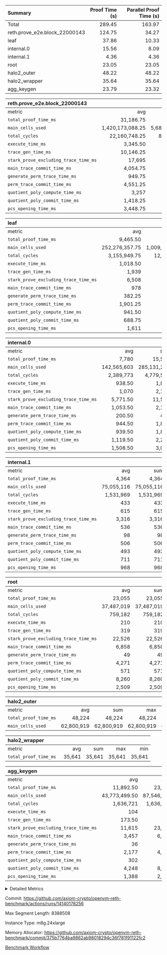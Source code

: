 | Summary | Proof Time (s) | Parallel Proof Time (s) |
|:---|---:|---:|
| Total |  289.45 |  163.97 |
| reth.prove_e2e.block_22000143 |  124.75 |  34.27 |
| leaf |  37.86 |  10.33 |
| internal.0 |  15.56 |  8.09 |
| internal.1 |  4.36 |  4.36 |
| root |  23.05 |  23.05 |
| halo2_outer |  48.22 |  48.22 |
| halo2_wrapper |  35.64 |  35.64 |
| agg_keygen |  23.79 |  23.32 |


| reth.prove_e2e.block_22000143 |||||
|:---|---:|---:|---:|---:|
|metric|avg|sum|max|min|
| `total_proof_time_ms ` |  31,186.75 |  124,747 |  34,270 |  26,023 |
| `main_cells_used     ` |  1,420,173,088.25 |  5,680,692,353 |  1,835,480,095 |  1,001,711,117 |
| `total_cycles        ` |  22,160,748.25 |  88,642,993 |  25,101,328 |  20,456,338 |
| `execute_time_ms     ` |  3,345.50 |  13,382 |  4,161 |  2,711 |
| `trace_gen_time_ms   ` |  10,146.25 |  40,585 |  10,973 |  9,009 |
| `stark_prove_excluding_trace_time_ms` |  17,695 |  70,780 |  20,380 |  14,303 |
| `main_trace_commit_time_ms` |  4,054.75 |  16,219 |  5,116 |  2,874 |
| `generate_perm_trace_time_ms` |  949.75 |  3,799 |  1,010 |  890 |
| `perm_trace_commit_time_ms` |  4,551.25 |  18,205 |  5,212 |  3,912 |
| `quotient_poly_compute_time_ms` |  3,257 |  13,028 |  4,186 |  2,117 |
| `quotient_poly_commit_time_ms` |  1,418.25 |  5,673 |  1,470 |  1,367 |
| `pcs_opening_time_ms ` |  3,448.75 |  13,795 |  3,571 |  3,128 |

| leaf |||||
|:---|---:|---:|---:|---:|
|metric|avg|sum|max|min|
| `total_proof_time_ms ` |  9,465.50 |  37,862 |  10,329 |  7,402 |
| `main_cells_used     ` |  252,276,357.75 |  1,009,105,431 |  278,503,022 |  204,803,630 |
| `total_cycles        ` |  3,155,949.75 |  12,623,799 |  3,458,207 |  2,709,082 |
| `execute_time_ms     ` |  1,018.50 |  4,074 |  1,102 |  877 |
| `trace_gen_time_ms   ` |  1,939 |  7,756 |  2,123 |  1,623 |
| `stark_prove_excluding_trace_time_ms` |  6,508 |  26,032 |  7,104 |  4,902 |
| `main_trace_commit_time_ms` |  978 |  3,912 |  1,057 |  763 |
| `generate_perm_trace_time_ms` |  382.25 |  1,529 |  415 |  287 |
| `perm_trace_commit_time_ms` |  1,901.25 |  7,605 |  2,100 |  1,385 |
| `quotient_poly_compute_time_ms` |  941.50 |  3,766 |  1,026 |  719 |
| `quotient_poly_commit_time_ms` |  688.75 |  2,755 |  748 |  526 |
| `pcs_opening_time_ms ` |  1,611 |  6,444 |  1,754 |  1,216 |

| internal.0 |||||
|:---|---:|---:|---:|---:|
|metric|avg|sum|max|min|
| `total_proof_time_ms ` |  7,780 |  15,560 |  8,086 |  7,474 |
| `main_cells_used     ` |  142,565,603 |  285,131,206 |  143,364,431 |  141,766,775 |
| `total_cycles        ` |  2,389,773 |  4,779,546 |  2,397,877 |  2,381,669 |
| `execute_time_ms     ` |  938.50 |  1,877 |  947 |  930 |
| `trace_gen_time_ms   ` |  1,070 |  2,140 |  1,071 |  1,069 |
| `stark_prove_excluding_trace_time_ms` |  5,771.50 |  11,543 |  6,068 |  5,475 |
| `main_trace_commit_time_ms` |  1,053.50 |  2,107 |  1,152 |  955 |
| `generate_perm_trace_time_ms` |  200.50 |  401 |  209 |  192 |
| `perm_trace_commit_time_ms` |  944.50 |  1,889 |  1,001 |  888 |
| `quotient_poly_compute_time_ms` |  939.50 |  1,879 |  1,014 |  865 |
| `quotient_poly_commit_time_ms` |  1,119.50 |  2,239 |  1,138 |  1,101 |
| `pcs_opening_time_ms ` |  1,508.50 |  3,017 |  1,548 |  1,469 |

| internal.1 |||||
|:---|---:|---:|---:|---:|
|metric|avg|sum|max|min|
| `total_proof_time_ms ` |  4,364 |  4,364 |  4,364 |  4,364 |
| `main_cells_used     ` |  75,055,116 |  75,055,116 |  75,055,116 |  75,055,116 |
| `total_cycles        ` |  1,531,969 |  1,531,969 |  1,531,969 |  1,531,969 |
| `execute_time_ms     ` |  433 |  433 |  433 |  433 |
| `trace_gen_time_ms   ` |  615 |  615 |  615 |  615 |
| `stark_prove_excluding_trace_time_ms` |  3,316 |  3,316 |  3,316 |  3,316 |
| `main_trace_commit_time_ms` |  536 |  536 |  536 |  536 |
| `generate_perm_trace_time_ms` |  98 |  98 |  98 |  98 |
| `perm_trace_commit_time_ms` |  506 |  506 |  506 |  506 |
| `quotient_poly_compute_time_ms` |  493 |  493 |  493 |  493 |
| `quotient_poly_commit_time_ms` |  711 |  711 |  711 |  711 |
| `pcs_opening_time_ms ` |  968 |  968 |  968 |  968 |

| root |||||
|:---|---:|---:|---:|---:|
|metric|avg|sum|max|min|
| `total_proof_time_ms ` |  23,055 |  23,055 |  23,055 |  23,055 |
| `main_cells_used     ` |  37,487,019 |  37,487,019 |  37,487,019 |  37,487,019 |
| `total_cycles        ` |  759,182 |  759,182 |  759,182 |  759,182 |
| `execute_time_ms     ` |  210 |  210 |  210 |  210 |
| `trace_gen_time_ms   ` |  319 |  319 |  319 |  319 |
| `stark_prove_excluding_trace_time_ms` |  22,526 |  22,526 |  22,526 |  22,526 |
| `main_trace_commit_time_ms` |  6,858 |  6,858 |  6,858 |  6,858 |
| `generate_perm_trace_time_ms` |  49 |  49 |  49 |  49 |
| `perm_trace_commit_time_ms` |  4,271 |  4,271 |  4,271 |  4,271 |
| `quotient_poly_compute_time_ms` |  571 |  571 |  571 |  571 |
| `quotient_poly_commit_time_ms` |  8,260 |  8,260 |  8,260 |  8,260 |
| `pcs_opening_time_ms ` |  2,509 |  2,509 |  2,509 |  2,509 |

| halo2_outer |||||
|:---|---:|---:|---:|---:|
|metric|avg|sum|max|min|
| `total_proof_time_ms ` |  48,224 |  48,224 |  48,224 |  48,224 |
| `main_cells_used     ` |  62,800,919 |  62,800,919 |  62,800,919 |  62,800,919 |

| halo2_wrapper |||||
|:---|---:|---:|---:|---:|
|metric|avg|sum|max|min|
| `total_proof_time_ms ` |  35,641 |  35,641 |  35,641 |  35,641 |

| agg_keygen |||||
|:---|---:|---:|---:|---:|
|metric|avg|sum|max|min|
| `total_proof_time_ms ` |  11,892.50 |  23,785 |  23,321 |  464 |
| `main_cells_used     ` |  43,773,499.50 |  87,546,999 |  86,881,083 |  665,916 |
| `total_cycles        ` |  1,636,721 |  1,636,721 |  1,636,721 |  1,636,721 |
| `execute_time_ms     ` |  104 |  208 |  208 |  0 |
| `trace_gen_time_ms   ` |  173.50 |  347 |  319 |  28 |
| `stark_prove_excluding_trace_time_ms` |  11,615 |  23,230 |  22,794 |  436 |
| `main_trace_commit_time_ms` |  3,457 |  6,914 |  6,861 |  53 |
| `generate_perm_trace_time_ms` |  36 |  72 |  59 |  13 |
| `perm_trace_commit_time_ms` |  2,177 |  4,354 |  4,299 |  55 |
| `quotient_poly_compute_time_ms` |  302 |  604 |  575 |  29 |
| `quotient_poly_commit_time_ms` |  4,248 |  8,496 |  8,436 |  60 |
| `pcs_opening_time_ms ` |  1,388 |  2,776 |  2,555 |  221 |



<details>
<summary>Detailed Metrics</summary>

| air_name | block_number | quotient_deg | interactions | constraints |
| --- | --- | --- | --- | --- |
| AccessAdapterAir<16> | 22000143 | 2 | 5 | 12 | 
| AccessAdapterAir<2> | 22000143 | 2 | 5 | 12 | 
| AccessAdapterAir<32> | 22000143 | 2 | 5 | 12 | 
| AccessAdapterAir<4> | 22000143 | 2 | 5 | 12 | 
| AccessAdapterAir<8> | 22000143 | 2 | 5 | 12 | 
| BitwiseOperationLookupAir<8> | 22000143 | 2 | 2 | 4 | 
| KeccakVmAir | 22000143 | 2 | 321 | 4,513 | 
| MemoryMerkleAir<8> | 22000143 | 2 | 4 | 39 | 
| PersistentBoundaryAir<8> | 22000143 | 2 | 3 | 7 | 
| PhantomAir | 22000143 | 2 | 3 | 5 | 
| Poseidon2PeripheryAir<BabyBearParameters>, 1> | 22000143 | 2 | 1 | 286 | 
| ProgramAir | 22000143 | 1 | 1 | 4 | 
| RangeTupleCheckerAir<2> | 22000143 | 1 | 1 | 4 | 
| Rv32HintStoreAir | 22000143 | 2 | 18 | 28 | 
| Sha256VmAir | 22000143 | 2 | 50 | 663 | 
| VariableRangeCheckerAir | 22000143 | 1 | 1 | 4 | 
| VmAirWrapper<Rv32BaseAluAdapterAir, BaseAluCoreAir<4, 8> | 22000143 | 2 | 20 | 37 | 
| VmAirWrapper<Rv32BaseAluAdapterAir, LessThanCoreAir<4, 8> | 22000143 | 2 | 18 | 40 | 
| VmAirWrapper<Rv32BaseAluAdapterAir, ShiftCoreAir<4, 8> | 22000143 | 2 | 24 | 91 | 
| VmAirWrapper<Rv32BranchAdapterAir, BranchEqualCoreAir<4> | 22000143 | 2 | 11 | 20 | 
| VmAirWrapper<Rv32BranchAdapterAir, BranchLessThanCoreAir<4, 8> | 22000143 | 2 | 13 | 35 | 
| VmAirWrapper<Rv32CondRdWriteAdapterAir, Rv32JalLuiCoreAir> | 22000143 | 2 | 10 | 18 | 
| VmAirWrapper<Rv32HeapAdapterAir<2, 32, 32>, BaseAluCoreAir<32, 8> | 22000143 | 2 | 61 | 126 | 
| VmAirWrapper<Rv32HeapAdapterAir<2, 32, 32>, LessThanCoreAir<32, 8> | 22000143 | 2 | 31 | 129 | 
| VmAirWrapper<Rv32HeapAdapterAir<2, 32, 32>, MultiplicationCoreAir<32, 8> | 22000143 | 2 | 61 | 57 | 
| VmAirWrapper<Rv32HeapAdapterAir<2, 32, 32>, ShiftCoreAir<32, 8> | 22000143 | 2 | 79 | 2,161 | 
| VmAirWrapper<Rv32HeapBranchAdapterAir<2, 32>, BranchEqualCoreAir<32> | 22000143 | 2 | 20 | 55 | 
| VmAirWrapper<Rv32HeapBranchAdapterAir<2, 32>, BranchLessThanCoreAir<32, 8> | 22000143 | 2 | 22 | 126 | 
| VmAirWrapper<Rv32IsEqualModAdapterAir<2, 1, 32, 32>, ModularIsEqualCoreAir<32, 4, 8> | 22000143 | 2 | 25 | 225 | 
| VmAirWrapper<Rv32IsEqualModAdapterAir<2, 3, 16, 48>, ModularIsEqualCoreAir<48, 4, 8> | 22000143 | 2 | 41 | 333 | 
| VmAirWrapper<Rv32JalrAdapterAir, Rv32JalrCoreAir> | 22000143 | 2 | 16 | 20 | 
| VmAirWrapper<Rv32LoadStoreAdapterAir, LoadSignExtendCoreAir<4, 8> | 22000143 | 2 | 18 | 33 | 
| VmAirWrapper<Rv32LoadStoreAdapterAir, LoadStoreCoreAir<4> | 22000143 | 2 | 17 | 40 | 
| VmAirWrapper<Rv32MultAdapterAir, DivRemCoreAir<4, 8> | 22000143 | 2 | 25 | 84 | 
| VmAirWrapper<Rv32MultAdapterAir, MulHCoreAir<4, 8> | 22000143 | 2 | 24 | 31 | 
| VmAirWrapper<Rv32MultAdapterAir, MultiplicationCoreAir<4, 8> | 22000143 | 2 | 19 | 19 | 
| VmAirWrapper<Rv32RdWriteAdapterAir, Rv32AuipcCoreAir> | 22000143 | 2 | 12 | 14 | 
| VmAirWrapper<Rv32VecHeapAdapterAir<1, 2, 2, 32, 32>, FieldExpressionCoreAir> | 22000143 | 2 | 415 | 480 | 
| VmAirWrapper<Rv32VecHeapAdapterAir<1, 6, 6, 16, 16>, FieldExpressionCoreAir> | 22000143 | 2 | 832 | 921 | 
| VmAirWrapper<Rv32VecHeapAdapterAir<2, 1, 1, 32, 32>, FieldExpressionCoreAir> | 22000143 | 2 | 158 | 190 | 
| VmAirWrapper<Rv32VecHeapAdapterAir<2, 2, 2, 32, 32>, FieldExpressionCoreAir> | 22000143 | 2 | 428 | 457 | 
| VmAirWrapper<Rv32VecHeapAdapterAir<2, 3, 3, 16, 16>, FieldExpressionCoreAir> | 22000143 | 2 | 246 | 288 | 
| VmAirWrapper<Rv32VecHeapAdapterAir<2, 6, 6, 16, 16>, FieldExpressionCoreAir> | 22000143 | 2 | 668 | 701 | 
| VmConnectorAir | 22000143 | 2 | 5 | 11 | 

| block_number | execute_time_ms |
| --- | --- |
| 22000143 | 210 | 

| group | air_name | block_number | rows | quotient_deg | prep_cols | perm_cols | main_cols | interactions | constraints | cells |
| --- | --- | --- | --- | --- | --- | --- | --- | --- | --- | --- |
| agg_keygen | AccessAdapterAir<16> | 22000143 |  | 2 |  |  |  | 5 | 12 |  | 
| agg_keygen | AccessAdapterAir<2> | 22000143 | 524,288 | 8 |  | 16 | 11 | 5 | 12 | 14,155,776 | 
| agg_keygen | AccessAdapterAir<32> | 22000143 |  | 2 |  |  |  | 5 | 12 |  | 
| agg_keygen | AccessAdapterAir<4> | 22000143 | 262,144 | 8 |  | 16 | 13 | 5 | 12 | 7,602,176 | 
| agg_keygen | AccessAdapterAir<8> | 22000143 | 8,192 | 8 |  | 16 | 17 | 5 | 12 | 270,336 | 
| agg_keygen | BitwiseOperationLookupAir<8> | 22000143 |  | 2 |  |  |  | 2 | 4 |  | 
| agg_keygen | FriReducedOpeningAir | 22000143 | 524,288 | 8 |  | 84 | 27 | 39 | 71 | 58,195,968 | 
| agg_keygen | JalRangeCheckAir | 22000143 | 65,536 | 8 |  | 28 | 12 | 9 | 14 | 2,621,440 | 
| agg_keygen | MemoryMerkleAir<8> | 22000143 |  | 2 |  |  |  | 4 | 39 |  | 
| agg_keygen | NativePoseidon2Air<BabyBearParameters>, 1> | 22000143 | 65,536 | 8 |  | 312 | 398 | 136 | 572 | 46,530,560 | 
| agg_keygen | PersistentBoundaryAir<8> | 22000143 |  | 2 |  |  |  | 3 | 7 |  | 
| agg_keygen | PhantomAir | 22000143 | 32,768 | 4 |  | 12 | 6 | 3 | 5 | 589,824 | 
| agg_keygen | Poseidon2PeripheryAir<BabyBearParameters>, 1> | 22000143 |  | 2 |  |  |  | 1 | 286 |  | 
| agg_keygen | ProgramAir | 22000143 | 131,072 | 1 |  | 8 | 10 | 1 | 4 | 2,359,296 | 
| agg_keygen | RangeTupleCheckerAir<2> | 22000143 |  | 1 |  |  |  | 1 | 4 |  | 
| agg_keygen | Rv32HintStoreAir | 22000143 |  | 2 |  |  |  | 18 | 28 |  | 
| agg_keygen | VariableRangeCheckerAir | 22000143 | 262,144 | 1 | 2 | 8 | 1 | 1 | 4 | 2,359,296 | 
| agg_keygen | VmAirWrapper<AluNativeAdapterAir, FieldArithmeticCoreAir> | 22000143 | 1,048,576 | 8 |  | 36 | 29 | 15 | 27 | 68,157,440 | 
| agg_keygen | VmAirWrapper<BranchNativeAdapterAir, BranchEqualCoreAir<1> | 22000143 | 262,144 | 8 |  | 28 | 23 | 11 | 25 | 13,369,344 | 
| agg_keygen | VmAirWrapper<NativeAdapterAir<2, 0>, PublicValuesCoreAir> | 22000143 | 64 | 8 |  | 28 | 27 | 11 | 30 | 3,520 | 
| agg_keygen | VmAirWrapper<NativeLoadStoreAdapterAir<1>, NativeLoadStoreCoreAir<1> | 22000143 | 524,288 | 8 |  | 40 | 21 | 15 | 20 | 31,981,568 | 
| agg_keygen | VmAirWrapper<NativeLoadStoreAdapterAir<4>, NativeLoadStoreCoreAir<4> | 22000143 | 131,072 | 8 |  | 40 | 27 | 15 | 20 | 8,781,824 | 
| agg_keygen | VmAirWrapper<NativeVectorizedAdapterAir<4>, FieldExtensionCoreAir> | 22000143 | 131,072 | 8 |  | 36 | 38 | 15 | 27 | 9,699,328 | 
| agg_keygen | VmAirWrapper<Rv32BaseAluAdapterAir, BaseAluCoreAir<4, 8> | 22000143 |  | 2 |  |  |  | 20 | 37 |  | 
| agg_keygen | VmAirWrapper<Rv32BaseAluAdapterAir, LessThanCoreAir<4, 8> | 22000143 |  | 2 |  |  |  | 18 | 40 |  | 
| agg_keygen | VmAirWrapper<Rv32BaseAluAdapterAir, ShiftCoreAir<4, 8> | 22000143 |  | 2 |  |  |  | 24 | 91 |  | 
| agg_keygen | VmAirWrapper<Rv32BranchAdapterAir, BranchEqualCoreAir<4> | 22000143 |  | 2 |  |  |  | 11 | 20 |  | 
| agg_keygen | VmAirWrapper<Rv32BranchAdapterAir, BranchLessThanCoreAir<4, 8> | 22000143 |  | 2 |  |  |  | 13 | 35 |  | 
| agg_keygen | VmAirWrapper<Rv32CondRdWriteAdapterAir, Rv32JalLuiCoreAir> | 22000143 |  | 2 |  |  |  | 10 | 18 |  | 
| agg_keygen | VmAirWrapper<Rv32JalrAdapterAir, Rv32JalrCoreAir> | 22000143 |  | 2 |  |  |  | 16 | 20 |  | 
| agg_keygen | VmAirWrapper<Rv32LoadStoreAdapterAir, LoadSignExtendCoreAir<4, 8> | 22000143 |  | 2 |  |  |  | 18 | 33 |  | 
| agg_keygen | VmAirWrapper<Rv32LoadStoreAdapterAir, LoadStoreCoreAir<4> | 22000143 |  | 2 |  |  |  | 17 | 40 |  | 
| agg_keygen | VmAirWrapper<Rv32MultAdapterAir, DivRemCoreAir<4, 8> | 22000143 |  | 2 |  |  |  | 25 | 84 |  | 
| agg_keygen | VmAirWrapper<Rv32MultAdapterAir, MulHCoreAir<4, 8> | 22000143 |  | 2 |  |  |  | 24 | 31 |  | 
| agg_keygen | VmAirWrapper<Rv32MultAdapterAir, MultiplicationCoreAir<4, 8> | 22000143 |  | 2 |  |  |  | 19 | 19 |  | 
| agg_keygen | VmAirWrapper<Rv32RdWriteAdapterAir, Rv32AuipcCoreAir> | 22000143 |  | 2 |  |  |  | 12 | 14 |  | 
| agg_keygen | VmConnectorAir | 22000143 | 2 | 8 | 1 | 16 | 5 | 5 | 11 | 42 | 
| agg_keygen | VolatileBoundaryAir | 22000143 | 131,072 | 8 |  | 20 | 12 | 7 | 19 | 4,194,304 | 

| group | air_name | block_number | idx | rows | prep_cols | perm_cols | main_cols | cells |
| --- | --- | --- | --- | --- | --- | --- | --- | --- |
| internal.0 | AccessAdapterAir<2> | 22000143 | 0 | 1,048,576 |  | 12 | 11 | 24,117,248 | 
| internal.0 | AccessAdapterAir<2> | 22000143 | 1 | 524,288 |  | 12 | 11 | 12,058,624 | 
| internal.0 | AccessAdapterAir<4> | 22000143 | 0 | 262,144 |  | 12 | 13 | 6,553,600 | 
| internal.0 | AccessAdapterAir<4> | 22000143 | 1 | 262,144 |  | 12 | 13 | 6,553,600 | 
| internal.0 | AccessAdapterAir<8> | 22000143 | 0 | 8,192 |  | 12 | 17 | 237,568 | 
| internal.0 | AccessAdapterAir<8> | 22000143 | 1 | 8,192 |  | 12 | 17 | 237,568 | 
| internal.0 | FriReducedOpeningAir | 22000143 | 0 | 1,048,576 |  | 44 | 27 | 74,448,896 | 
| internal.0 | FriReducedOpeningAir | 22000143 | 1 | 1,048,576 |  | 44 | 27 | 74,448,896 | 
| internal.0 | JalRangeCheckAir | 22000143 | 0 | 131,072 |  | 16 | 12 | 3,670,016 | 
| internal.0 | JalRangeCheckAir | 22000143 | 1 | 131,072 |  | 16 | 12 | 3,670,016 | 
| internal.0 | NativePoseidon2Air<BabyBearParameters>, 1> | 22000143 | 0 | 262,144 |  | 160 | 398 | 146,276,352 | 
| internal.0 | NativePoseidon2Air<BabyBearParameters>, 1> | 22000143 | 1 | 131,072 |  | 160 | 398 | 73,138,176 | 
| internal.0 | PhantomAir | 22000143 | 0 | 65,536 |  | 8 | 6 | 917,504 | 
| internal.0 | PhantomAir | 22000143 | 1 | 65,536 |  | 8 | 6 | 917,504 | 
| internal.0 | ProgramAir | 22000143 | 0 | 131,072 |  | 8 | 10 | 2,359,296 | 
| internal.0 | ProgramAir | 22000143 | 1 | 131,072 |  | 8 | 10 | 2,359,296 | 
| internal.0 | VariableRangeCheckerAir | 22000143 | 0 | 262,144 | 2 | 8 | 1 | 2,359,296 | 
| internal.0 | VariableRangeCheckerAir | 22000143 | 1 | 262,144 | 2 | 8 | 1 | 2,359,296 | 
| internal.0 | VmAirWrapper<AluNativeAdapterAir, FieldArithmeticCoreAir> | 22000143 | 0 | 2,097,152 |  | 20 | 29 | 102,760,448 | 
| internal.0 | VmAirWrapper<AluNativeAdapterAir, FieldArithmeticCoreAir> | 22000143 | 1 | 2,097,152 |  | 20 | 29 | 102,760,448 | 
| internal.0 | VmAirWrapper<BranchNativeAdapterAir, BranchEqualCoreAir<1> | 22000143 | 0 | 262,144 |  | 16 | 23 | 10,223,616 | 
| internal.0 | VmAirWrapper<BranchNativeAdapterAir, BranchEqualCoreAir<1> | 22000143 | 1 | 262,144 |  | 16 | 23 | 10,223,616 | 
| internal.0 | VmAirWrapper<NativeAdapterAir<2, 0>, PublicValuesCoreAir> | 22000143 | 0 | 64 |  | 16 | 23 | 2,496 | 
| internal.0 | VmAirWrapper<NativeAdapterAir<2, 0>, PublicValuesCoreAir> | 22000143 | 1 | 64 |  | 16 | 23 | 2,496 | 
| internal.0 | VmAirWrapper<NativeLoadStoreAdapterAir<1>, NativeLoadStoreCoreAir<1> | 22000143 | 0 | 524,288 |  | 24 | 21 | 23,592,960 | 
| internal.0 | VmAirWrapper<NativeLoadStoreAdapterAir<1>, NativeLoadStoreCoreAir<1> | 22000143 | 1 | 524,288 |  | 24 | 21 | 23,592,960 | 
| internal.0 | VmAirWrapper<NativeLoadStoreAdapterAir<4>, NativeLoadStoreCoreAir<4> | 22000143 | 0 | 262,144 |  | 24 | 27 | 13,369,344 | 
| internal.0 | VmAirWrapper<NativeLoadStoreAdapterAir<4>, NativeLoadStoreCoreAir<4> | 22000143 | 1 | 262,144 |  | 24 | 27 | 13,369,344 | 
| internal.0 | VmAirWrapper<NativeVectorizedAdapterAir<4>, FieldExtensionCoreAir> | 22000143 | 0 | 262,144 |  | 20 | 38 | 15,204,352 | 
| internal.0 | VmAirWrapper<NativeVectorizedAdapterAir<4>, FieldExtensionCoreAir> | 22000143 | 1 | 262,144 |  | 20 | 38 | 15,204,352 | 
| internal.0 | VmConnectorAir | 22000143 | 0 | 2 | 1 | 12 | 5 | 34 | 
| internal.0 | VmConnectorAir | 22000143 | 1 | 2 | 1 | 12 | 5 | 34 | 
| internal.0 | VolatileBoundaryAir | 22000143 | 0 | 262,144 |  | 12 | 12 | 6,291,456 | 
| internal.0 | VolatileBoundaryAir | 22000143 | 1 | 262,144 |  | 12 | 12 | 6,291,456 | 
| internal.1 | AccessAdapterAir<2> | 22000143 | 2 | 524,288 |  | 12 | 11 | 12,058,624 | 
| internal.1 | AccessAdapterAir<4> | 22000143 | 2 | 262,144 |  | 12 | 13 | 6,553,600 | 
| internal.1 | AccessAdapterAir<8> | 22000143 | 2 | 8,192 |  | 12 | 17 | 237,568 | 
| internal.1 | FriReducedOpeningAir | 22000143 | 2 | 262,144 |  | 44 | 27 | 18,612,224 | 
| internal.1 | JalRangeCheckAir | 22000143 | 2 | 65,536 |  | 16 | 12 | 1,835,008 | 
| internal.1 | NativePoseidon2Air<BabyBearParameters>, 1> | 22000143 | 2 | 65,536 |  | 160 | 398 | 36,569,088 | 
| internal.1 | PhantomAir | 22000143 | 2 | 16,384 |  | 8 | 6 | 229,376 | 
| internal.1 | ProgramAir | 22000143 | 2 | 131,072 |  | 8 | 10 | 2,359,296 | 
| internal.1 | VariableRangeCheckerAir | 22000143 | 2 | 262,144 | 2 | 8 | 1 | 2,359,296 | 
| internal.1 | VmAirWrapper<AluNativeAdapterAir, FieldArithmeticCoreAir> | 22000143 | 2 | 1,048,576 |  | 20 | 29 | 51,380,224 | 
| internal.1 | VmAirWrapper<BranchNativeAdapterAir, BranchEqualCoreAir<1> | 22000143 | 2 | 262,144 |  | 16 | 23 | 10,223,616 | 
| internal.1 | VmAirWrapper<NativeAdapterAir<2, 0>, PublicValuesCoreAir> | 22000143 | 2 | 64 |  | 16 | 23 | 2,496 | 
| internal.1 | VmAirWrapper<NativeLoadStoreAdapterAir<1>, NativeLoadStoreCoreAir<1> | 22000143 | 2 | 524,288 |  | 24 | 21 | 23,592,960 | 
| internal.1 | VmAirWrapper<NativeLoadStoreAdapterAir<4>, NativeLoadStoreCoreAir<4> | 22000143 | 2 | 131,072 |  | 24 | 27 | 6,684,672 | 
| internal.1 | VmAirWrapper<NativeVectorizedAdapterAir<4>, FieldExtensionCoreAir> | 22000143 | 2 | 131,072 |  | 20 | 38 | 7,602,176 | 
| internal.1 | VmConnectorAir | 22000143 | 2 | 2 | 1 | 12 | 5 | 34 | 
| internal.1 | VolatileBoundaryAir | 22000143 | 2 | 131,072 |  | 12 | 12 | 3,145,728 | 
| leaf | AccessAdapterAir<2> | 22000143 | 0 | 2,097,152 |  | 16 | 11 | 56,623,104 | 
| leaf | AccessAdapterAir<2> | 22000143 | 1 | 2,097,152 |  | 16 | 11 | 56,623,104 | 
| leaf | AccessAdapterAir<2> | 22000143 | 2 | 2,097,152 |  | 16 | 11 | 56,623,104 | 
| leaf | AccessAdapterAir<2> | 22000143 | 3 | 1,048,576 |  | 16 | 11 | 28,311,552 | 
| leaf | AccessAdapterAir<4> | 22000143 | 0 | 1,048,576 |  | 16 | 13 | 30,408,704 | 
| leaf | AccessAdapterAir<4> | 22000143 | 1 | 1,048,576 |  | 16 | 13 | 30,408,704 | 
| leaf | AccessAdapterAir<4> | 22000143 | 2 | 1,048,576 |  | 16 | 13 | 30,408,704 | 
| leaf | AccessAdapterAir<4> | 22000143 | 3 | 524,288 |  | 16 | 13 | 15,204,352 | 
| leaf | AccessAdapterAir<8> | 22000143 | 0 | 32,768 |  | 16 | 17 | 1,081,344 | 
| leaf | AccessAdapterAir<8> | 22000143 | 1 | 32,768 |  | 16 | 17 | 1,081,344 | 
| leaf | AccessAdapterAir<8> | 22000143 | 2 | 32,768 |  | 16 | 17 | 1,081,344 | 
| leaf | AccessAdapterAir<8> | 22000143 | 3 | 32,768 |  | 16 | 17 | 1,081,344 | 
| leaf | FriReducedOpeningAir | 22000143 | 0 | 4,194,304 |  | 84 | 27 | 465,567,744 | 
| leaf | FriReducedOpeningAir | 22000143 | 1 | 4,194,304 |  | 84 | 27 | 465,567,744 | 
| leaf | FriReducedOpeningAir | 22000143 | 2 | 4,194,304 |  | 84 | 27 | 465,567,744 | 
| leaf | FriReducedOpeningAir | 22000143 | 3 | 2,097,152 |  | 84 | 27 | 232,783,872 | 
| leaf | JalRangeCheckAir | 22000143 | 0 | 65,536 |  | 28 | 12 | 2,621,440 | 
| leaf | JalRangeCheckAir | 22000143 | 1 | 65,536 |  | 28 | 12 | 2,621,440 | 
| leaf | JalRangeCheckAir | 22000143 | 2 | 65,536 |  | 28 | 12 | 2,621,440 | 
| leaf | JalRangeCheckAir | 22000143 | 3 | 65,536 |  | 28 | 12 | 2,621,440 | 
| leaf | NativePoseidon2Air<BabyBearParameters>, 1> | 22000143 | 0 | 262,144 |  | 312 | 398 | 186,122,240 | 
| leaf | NativePoseidon2Air<BabyBearParameters>, 1> | 22000143 | 1 | 262,144 |  | 312 | 398 | 186,122,240 | 
| leaf | NativePoseidon2Air<BabyBearParameters>, 1> | 22000143 | 2 | 262,144 |  | 312 | 398 | 186,122,240 | 
| leaf | NativePoseidon2Air<BabyBearParameters>, 1> | 22000143 | 3 | 262,144 |  | 312 | 398 | 186,122,240 | 
| leaf | PhantomAir | 22000143 | 0 | 32,768 |  | 12 | 6 | 589,824 | 
| leaf | PhantomAir | 22000143 | 1 | 32,768 |  | 12 | 6 | 589,824 | 
| leaf | PhantomAir | 22000143 | 2 | 32,768 |  | 12 | 6 | 589,824 | 
| leaf | PhantomAir | 22000143 | 3 | 32,768 |  | 12 | 6 | 589,824 | 
| leaf | ProgramAir | 22000143 | 0 | 2,097,152 |  | 8 | 10 | 37,748,736 | 
| leaf | ProgramAir | 22000143 | 1 | 2,097,152 |  | 8 | 10 | 37,748,736 | 
| leaf | ProgramAir | 22000143 | 2 | 2,097,152 |  | 8 | 10 | 37,748,736 | 
| leaf | ProgramAir | 22000143 | 3 | 2,097,152 |  | 8 | 10 | 37,748,736 | 
| leaf | VariableRangeCheckerAir | 22000143 | 0 | 262,144 | 2 | 8 | 1 | 2,359,296 | 
| leaf | VariableRangeCheckerAir | 22000143 | 1 | 262,144 | 2 | 8 | 1 | 2,359,296 | 
| leaf | VariableRangeCheckerAir | 22000143 | 2 | 262,144 | 2 | 8 | 1 | 2,359,296 | 
| leaf | VariableRangeCheckerAir | 22000143 | 3 | 262,144 | 2 | 8 | 1 | 2,359,296 | 
| leaf | VmAirWrapper<AluNativeAdapterAir, FieldArithmeticCoreAir> | 22000143 | 0 | 2,097,152 |  | 36 | 29 | 136,314,880 | 
| leaf | VmAirWrapper<AluNativeAdapterAir, FieldArithmeticCoreAir> | 22000143 | 1 | 2,097,152 |  | 36 | 29 | 136,314,880 | 
| leaf | VmAirWrapper<AluNativeAdapterAir, FieldArithmeticCoreAir> | 22000143 | 2 | 2,097,152 |  | 36 | 29 | 136,314,880 | 
| leaf | VmAirWrapper<AluNativeAdapterAir, FieldArithmeticCoreAir> | 22000143 | 3 | 2,097,152 |  | 36 | 29 | 136,314,880 | 
| leaf | VmAirWrapper<BranchNativeAdapterAir, BranchEqualCoreAir<1> | 22000143 | 0 | 524,288 |  | 28 | 23 | 26,738,688 | 
| leaf | VmAirWrapper<BranchNativeAdapterAir, BranchEqualCoreAir<1> | 22000143 | 1 | 524,288 |  | 28 | 23 | 26,738,688 | 
| leaf | VmAirWrapper<BranchNativeAdapterAir, BranchEqualCoreAir<1> | 22000143 | 2 | 524,288 |  | 28 | 23 | 26,738,688 | 
| leaf | VmAirWrapper<BranchNativeAdapterAir, BranchEqualCoreAir<1> | 22000143 | 3 | 524,288 |  | 28 | 23 | 26,738,688 | 
| leaf | VmAirWrapper<NativeAdapterAir<2, 0>, PublicValuesCoreAir> | 22000143 | 0 | 64 |  | 28 | 27 | 3,520 | 
| leaf | VmAirWrapper<NativeAdapterAir<2, 0>, PublicValuesCoreAir> | 22000143 | 1 | 64 |  | 28 | 27 | 3,520 | 
| leaf | VmAirWrapper<NativeAdapterAir<2, 0>, PublicValuesCoreAir> | 22000143 | 2 | 64 |  | 28 | 27 | 3,520 | 
| leaf | VmAirWrapper<NativeAdapterAir<2, 0>, PublicValuesCoreAir> | 22000143 | 3 | 64 |  | 28 | 27 | 3,520 | 
| leaf | VmAirWrapper<NativeLoadStoreAdapterAir<1>, NativeLoadStoreCoreAir<1> | 22000143 | 0 | 1,048,576 |  | 40 | 21 | 63,963,136 | 
| leaf | VmAirWrapper<NativeLoadStoreAdapterAir<1>, NativeLoadStoreCoreAir<1> | 22000143 | 1 | 1,048,576 |  | 40 | 21 | 63,963,136 | 
| leaf | VmAirWrapper<NativeLoadStoreAdapterAir<1>, NativeLoadStoreCoreAir<1> | 22000143 | 2 | 1,048,576 |  | 40 | 21 | 63,963,136 | 
| leaf | VmAirWrapper<NativeLoadStoreAdapterAir<1>, NativeLoadStoreCoreAir<1> | 22000143 | 3 | 1,048,576 |  | 40 | 21 | 63,963,136 | 
| leaf | VmAirWrapper<NativeLoadStoreAdapterAir<4>, NativeLoadStoreCoreAir<4> | 22000143 | 0 | 262,144 |  | 40 | 27 | 17,563,648 | 
| leaf | VmAirWrapper<NativeLoadStoreAdapterAir<4>, NativeLoadStoreCoreAir<4> | 22000143 | 1 | 262,144 |  | 40 | 27 | 17,563,648 | 
| leaf | VmAirWrapper<NativeLoadStoreAdapterAir<4>, NativeLoadStoreCoreAir<4> | 22000143 | 2 | 262,144 |  | 40 | 27 | 17,563,648 | 
| leaf | VmAirWrapper<NativeLoadStoreAdapterAir<4>, NativeLoadStoreCoreAir<4> | 22000143 | 3 | 262,144 |  | 40 | 27 | 17,563,648 | 
| leaf | VmAirWrapper<NativeVectorizedAdapterAir<4>, FieldExtensionCoreAir> | 22000143 | 0 | 262,144 |  | 36 | 38 | 19,398,656 | 
| leaf | VmAirWrapper<NativeVectorizedAdapterAir<4>, FieldExtensionCoreAir> | 22000143 | 1 | 524,288 |  | 36 | 38 | 38,797,312 | 
| leaf | VmAirWrapper<NativeVectorizedAdapterAir<4>, FieldExtensionCoreAir> | 22000143 | 2 | 524,288 |  | 36 | 38 | 38,797,312 | 
| leaf | VmAirWrapper<NativeVectorizedAdapterAir<4>, FieldExtensionCoreAir> | 22000143 | 3 | 262,144 |  | 36 | 38 | 19,398,656 | 
| leaf | VmConnectorAir | 22000143 | 0 | 2 | 1 | 16 | 5 | 42 | 
| leaf | VmConnectorAir | 22000143 | 1 | 2 | 1 | 16 | 5 | 42 | 
| leaf | VmConnectorAir | 22000143 | 2 | 2 | 1 | 16 | 5 | 42 | 
| leaf | VmConnectorAir | 22000143 | 3 | 2 | 1 | 16 | 5 | 42 | 
| leaf | VolatileBoundaryAir | 22000143 | 0 | 1,048,576 |  | 20 | 12 | 33,554,432 | 
| leaf | VolatileBoundaryAir | 22000143 | 1 | 1,048,576 |  | 20 | 12 | 33,554,432 | 
| leaf | VolatileBoundaryAir | 22000143 | 2 | 1,048,576 |  | 20 | 12 | 33,554,432 | 
| leaf | VolatileBoundaryAir | 22000143 | 3 | 524,288 |  | 20 | 12 | 16,777,216 | 
| root | AccessAdapterAir<2> | 22000143 | 0 | 262,144 |  | 8 | 11 | 4,980,736 | 
| root | AccessAdapterAir<4> | 22000143 | 0 | 131,072 |  | 8 | 13 | 2,752,512 | 
| root | AccessAdapterAir<8> | 22000143 | 0 | 4,096 |  | 8 | 17 | 102,400 | 
| root | FriReducedOpeningAir | 22000143 | 0 | 131,072 |  | 24 | 27 | 6,684,672 | 
| root | JalRangeCheckAir | 22000143 | 0 | 32,768 |  | 12 | 12 | 786,432 | 
| root | NativePoseidon2Air<BabyBearParameters>, 1> | 22000143 | 0 | 32,768 |  | 84 | 398 | 15,794,176 | 
| root | PhantomAir | 22000143 | 0 | 8,192 |  | 8 | 6 | 114,688 | 
| root | ProgramAir | 22000143 | 0 | 131,072 |  | 8 | 10 | 2,359,296 | 
| root | VariableRangeCheckerAir | 22000143 | 0 | 262,144 | 2 | 8 | 1 | 2,359,296 | 
| root | VmAirWrapper<AluNativeAdapterAir, FieldArithmeticCoreAir> | 22000143 | 0 | 524,288 |  | 12 | 29 | 21,495,808 | 
| root | VmAirWrapper<BranchNativeAdapterAir, BranchEqualCoreAir<1> | 22000143 | 0 | 131,072 |  | 12 | 23 | 4,587,520 | 
| root | VmAirWrapper<NativeAdapterAir<2, 0>, PublicValuesCoreAir> | 22000143 | 0 | 64 |  | 12 | 22 | 2,176 | 
| root | VmAirWrapper<NativeLoadStoreAdapterAir<1>, NativeLoadStoreCoreAir<1> | 22000143 | 0 | 262,144 |  | 16 | 21 | 9,699,328 | 
| root | VmAirWrapper<NativeLoadStoreAdapterAir<4>, NativeLoadStoreCoreAir<4> | 22000143 | 0 | 65,536 |  | 16 | 27 | 2,818,048 | 
| root | VmAirWrapper<NativeVectorizedAdapterAir<4>, FieldExtensionCoreAir> | 22000143 | 0 | 65,536 |  | 12 | 38 | 3,276,800 | 
| root | VmConnectorAir | 22000143 | 0 | 2 | 1 | 8 | 5 | 26 | 
| root | VolatileBoundaryAir | 22000143 | 0 | 131,072 |  | 8 | 12 | 2,621,440 | 

| group | air_name | block_number | segment | rows | prep_cols | perm_cols | main_cols | cells |
| --- | --- | --- | --- | --- | --- | --- | --- | --- |
| agg_keygen | AccessAdapterAir<16> | 22000143 | 0 | 1 |  | 16 | 25 | 41 | 
| agg_keygen | AccessAdapterAir<2> | 22000143 | 0 | 1 |  | 16 | 11 | 27 | 
| agg_keygen | AccessAdapterAir<32> | 22000143 | 0 | 1 |  | 16 | 41 | 57 | 
| agg_keygen | AccessAdapterAir<4> | 22000143 | 0 | 1 |  | 16 | 13 | 29 | 
| agg_keygen | AccessAdapterAir<8> | 22000143 | 0 | 1 |  | 16 | 17 | 33 | 
| agg_keygen | BitwiseOperationLookupAir<8> | 22000143 | 0 | 65,536 | 3 | 8 | 2 | 655,360 | 
| agg_keygen | MemoryMerkleAir<8> | 22000143 | 0 | 64 |  | 16 | 32 | 3,072 | 
| agg_keygen | PersistentBoundaryAir<8> | 22000143 | 0 | 1 |  | 12 | 20 | 32 | 
| agg_keygen | PhantomAir | 22000143 | 0 | 1 |  | 12 | 6 | 18 | 
| agg_keygen | Poseidon2PeripheryAir<BabyBearParameters>, 1> | 22000143 | 0 | 32 |  | 8 | 300 | 9,856 | 
| agg_keygen | ProgramAir | 22000143 | 0 | 1 |  | 8 | 10 | 18 | 
| agg_keygen | RangeTupleCheckerAir<2> | 22000143 | 0 | 524,288 | 2 | 8 | 1 | 4,718,592 | 
| agg_keygen | Rv32HintStoreAir | 22000143 | 0 | 1 |  | 44 | 32 | 76 | 
| agg_keygen | VariableRangeCheckerAir | 22000143 | 0 | 262,144 | 2 | 8 | 1 | 2,359,296 | 
| agg_keygen | VmAirWrapper<Rv32BaseAluAdapterAir, BaseAluCoreAir<4, 8> | 22000143 | 0 | 1 |  | 52 | 36 | 88 | 
| agg_keygen | VmAirWrapper<Rv32BaseAluAdapterAir, LessThanCoreAir<4, 8> | 22000143 | 0 | 1 |  | 40 | 37 | 77 | 
| agg_keygen | VmAirWrapper<Rv32BaseAluAdapterAir, ShiftCoreAir<4, 8> | 22000143 | 0 | 1 |  | 52 | 53 | 105 | 
| agg_keygen | VmAirWrapper<Rv32BranchAdapterAir, BranchEqualCoreAir<4> | 22000143 | 0 | 1 |  | 28 | 26 | 54 | 
| agg_keygen | VmAirWrapper<Rv32BranchAdapterAir, BranchLessThanCoreAir<4, 8> | 22000143 | 0 | 1 |  | 32 | 32 | 64 | 
| agg_keygen | VmAirWrapper<Rv32CondRdWriteAdapterAir, Rv32JalLuiCoreAir> | 22000143 | 0 | 1 |  | 28 | 18 | 46 | 
| agg_keygen | VmAirWrapper<Rv32JalrAdapterAir, Rv32JalrCoreAir> | 22000143 | 0 | 1 |  | 36 | 28 | 64 | 
| agg_keygen | VmAirWrapper<Rv32LoadStoreAdapterAir, LoadSignExtendCoreAir<4, 8> | 22000143 | 0 | 1 |  | 52 | 36 | 88 | 
| agg_keygen | VmAirWrapper<Rv32LoadStoreAdapterAir, LoadStoreCoreAir<4> | 22000143 | 0 | 1 |  | 52 | 41 | 93 | 
| agg_keygen | VmAirWrapper<Rv32MultAdapterAir, DivRemCoreAir<4, 8> | 22000143 | 0 | 1 |  | 72 | 59 | 131 | 
| agg_keygen | VmAirWrapper<Rv32MultAdapterAir, MulHCoreAir<4, 8> | 22000143 | 0 | 1 |  | 72 | 39 | 111 | 
| agg_keygen | VmAirWrapper<Rv32MultAdapterAir, MultiplicationCoreAir<4, 8> | 22000143 | 0 | 1 |  | 52 | 31 | 83 | 
| agg_keygen | VmAirWrapper<Rv32RdWriteAdapterAir, Rv32AuipcCoreAir> | 22000143 | 0 | 1 |  | 28 | 20 | 48 | 
| agg_keygen | VmConnectorAir | 22000143 | 0 | 2 | 1 | 16 | 5 | 42 | 
| reth.prove_e2e.block_22000143 | AccessAdapterAir<16> | 22000143 | 0 | 64 |  | 16 | 25 | 2,624 | 
| reth.prove_e2e.block_22000143 | AccessAdapterAir<16> | 22000143 | 1 | 262,144 |  | 16 | 25 | 10,747,904 | 
| reth.prove_e2e.block_22000143 | AccessAdapterAir<16> | 22000143 | 2 | 262,144 |  | 16 | 25 | 10,747,904 | 
| reth.prove_e2e.block_22000143 | AccessAdapterAir<16> | 22000143 | 3 | 131,072 |  | 16 | 25 | 5,373,952 | 
| reth.prove_e2e.block_22000143 | AccessAdapterAir<2> | 22000143 | 2 | 512 |  | 16 | 11 | 13,824 | 
| reth.prove_e2e.block_22000143 | AccessAdapterAir<2> | 22000143 | 3 | 131,072 |  | 16 | 11 | 3,538,944 | 
| reth.prove_e2e.block_22000143 | AccessAdapterAir<32> | 22000143 | 0 | 32 |  | 16 | 41 | 1,824 | 
| reth.prove_e2e.block_22000143 | AccessAdapterAir<32> | 22000143 | 1 | 131,072 |  | 16 | 41 | 7,471,104 | 
| reth.prove_e2e.block_22000143 | AccessAdapterAir<32> | 22000143 | 2 | 131,072 |  | 16 | 41 | 7,471,104 | 
| reth.prove_e2e.block_22000143 | AccessAdapterAir<32> | 22000143 | 3 | 65,536 |  | 16 | 41 | 3,735,552 | 
| reth.prove_e2e.block_22000143 | AccessAdapterAir<4> | 22000143 | 0 | 64 |  | 16 | 13 | 1,856 | 
| reth.prove_e2e.block_22000143 | AccessAdapterAir<4> | 22000143 | 2 | 512 |  | 16 | 13 | 14,848 | 
| reth.prove_e2e.block_22000143 | AccessAdapterAir<4> | 22000143 | 3 | 131,072 |  | 16 | 13 | 3,801,088 | 
| reth.prove_e2e.block_22000143 | AccessAdapterAir<8> | 22000143 | 0 | 1,048,576 |  | 16 | 17 | 34,603,008 | 
| reth.prove_e2e.block_22000143 | AccessAdapterAir<8> | 22000143 | 1 | 2,097,152 |  | 16 | 17 | 69,206,016 | 
| reth.prove_e2e.block_22000143 | AccessAdapterAir<8> | 22000143 | 2 | 2,097,152 |  | 16 | 17 | 69,206,016 | 
| reth.prove_e2e.block_22000143 | AccessAdapterAir<8> | 22000143 | 3 | 2,097,152 |  | 16 | 17 | 69,206,016 | 
| reth.prove_e2e.block_22000143 | BitwiseOperationLookupAir<8> | 22000143 | 0 | 65,536 | 3 | 8 | 2 | 655,360 | 
| reth.prove_e2e.block_22000143 | BitwiseOperationLookupAir<8> | 22000143 | 1 | 65,536 | 3 | 8 | 2 | 655,360 | 
| reth.prove_e2e.block_22000143 | BitwiseOperationLookupAir<8> | 22000143 | 2 | 65,536 | 3 | 8 | 2 | 655,360 | 
| reth.prove_e2e.block_22000143 | BitwiseOperationLookupAir<8> | 22000143 | 3 | 65,536 | 3 | 8 | 2 | 655,360 | 
| reth.prove_e2e.block_22000143 | KeccakVmAir | 22000143 | 0 | 1 |  | 1,056 | 3,163 | 4,219 | 
| reth.prove_e2e.block_22000143 | KeccakVmAir | 22000143 | 1 | 262,144 |  | 1,056 | 3,163 | 1,105,985,536 | 
| reth.prove_e2e.block_22000143 | KeccakVmAir | 22000143 | 2 | 32,768 |  | 1,056 | 3,163 | 138,248,192 | 
| reth.prove_e2e.block_22000143 | KeccakVmAir | 22000143 | 3 | 262,144 |  | 1,056 | 3,163 | 1,105,985,536 | 
| reth.prove_e2e.block_22000143 | MemoryMerkleAir<8> | 22000143 | 0 | 1,048,576 |  | 16 | 32 | 50,331,648 | 
| reth.prove_e2e.block_22000143 | MemoryMerkleAir<8> | 22000143 | 1 | 1,048,576 |  | 16 | 32 | 50,331,648 | 
| reth.prove_e2e.block_22000143 | MemoryMerkleAir<8> | 22000143 | 2 | 1,048,576 |  | 16 | 32 | 50,331,648 | 
| reth.prove_e2e.block_22000143 | MemoryMerkleAir<8> | 22000143 | 3 | 2,097,152 |  | 16 | 32 | 100,663,296 | 
| reth.prove_e2e.block_22000143 | PersistentBoundaryAir<8> | 22000143 | 0 | 1,048,576 |  | 12 | 20 | 33,554,432 | 
| reth.prove_e2e.block_22000143 | PersistentBoundaryAir<8> | 22000143 | 1 | 1,048,576 |  | 12 | 20 | 33,554,432 | 
| reth.prove_e2e.block_22000143 | PersistentBoundaryAir<8> | 22000143 | 2 | 1,048,576 |  | 12 | 20 | 33,554,432 | 
| reth.prove_e2e.block_22000143 | PersistentBoundaryAir<8> | 22000143 | 3 | 2,097,152 |  | 12 | 20 | 67,108,864 | 
| reth.prove_e2e.block_22000143 | PhantomAir | 22000143 | 0 | 4 |  | 12 | 6 | 72 | 
| reth.prove_e2e.block_22000143 | PhantomAir | 22000143 | 1 | 128 |  | 12 | 6 | 2,304 | 
| reth.prove_e2e.block_22000143 | PhantomAir | 22000143 | 2 | 16 |  | 12 | 6 | 288 | 
| reth.prove_e2e.block_22000143 | PhantomAir | 22000143 | 3 | 64 |  | 12 | 6 | 1,152 | 
| reth.prove_e2e.block_22000143 | Poseidon2PeripheryAir<BabyBearParameters>, 1> | 22000143 | 0 | 1,048,576 |  | 8 | 300 | 322,961,408 | 
| reth.prove_e2e.block_22000143 | Poseidon2PeripheryAir<BabyBearParameters>, 1> | 22000143 | 1 | 1,048,576 |  | 8 | 300 | 322,961,408 | 
| reth.prove_e2e.block_22000143 | Poseidon2PeripheryAir<BabyBearParameters>, 1> | 22000143 | 2 | 524,288 |  | 8 | 300 | 161,480,704 | 
| reth.prove_e2e.block_22000143 | Poseidon2PeripheryAir<BabyBearParameters>, 1> | 22000143 | 3 | 1,048,576 |  | 8 | 300 | 322,961,408 | 
| reth.prove_e2e.block_22000143 | ProgramAir | 22000143 | 0 | 524,288 |  | 8 | 10 | 9,437,184 | 
| reth.prove_e2e.block_22000143 | ProgramAir | 22000143 | 1 | 524,288 |  | 8 | 10 | 9,437,184 | 
| reth.prove_e2e.block_22000143 | ProgramAir | 22000143 | 2 | 524,288 |  | 8 | 10 | 9,437,184 | 
| reth.prove_e2e.block_22000143 | ProgramAir | 22000143 | 3 | 524,288 |  | 8 | 10 | 9,437,184 | 
| reth.prove_e2e.block_22000143 | RangeTupleCheckerAir<2> | 22000143 | 0 | 2,097,152 | 2 | 8 | 1 | 18,874,368 | 
| reth.prove_e2e.block_22000143 | RangeTupleCheckerAir<2> | 22000143 | 1 | 2,097,152 | 2 | 8 | 1 | 18,874,368 | 
| reth.prove_e2e.block_22000143 | RangeTupleCheckerAir<2> | 22000143 | 2 | 2,097,152 | 2 | 8 | 1 | 18,874,368 | 
| reth.prove_e2e.block_22000143 | RangeTupleCheckerAir<2> | 22000143 | 3 | 2,097,152 | 2 | 8 | 1 | 18,874,368 | 
| reth.prove_e2e.block_22000143 | Rv32HintStoreAir | 22000143 | 0 | 524,288 |  | 44 | 32 | 39,845,888 | 
| reth.prove_e2e.block_22000143 | Rv32HintStoreAir | 22000143 | 1 | 524,288 |  | 44 | 32 | 39,845,888 | 
| reth.prove_e2e.block_22000143 | Rv32HintStoreAir | 22000143 | 2 | 64 |  | 44 | 32 | 4,864 | 
| reth.prove_e2e.block_22000143 | Sha256VmAir | 22000143 | 3 | 2,048 |  | 108 | 470 | 1,183,744 | 
| reth.prove_e2e.block_22000143 | VariableRangeCheckerAir | 22000143 | 0 | 262,144 | 2 | 8 | 1 | 2,359,296 | 
| reth.prove_e2e.block_22000143 | VariableRangeCheckerAir | 22000143 | 1 | 262,144 | 2 | 8 | 1 | 2,359,296 | 
| reth.prove_e2e.block_22000143 | VariableRangeCheckerAir | 22000143 | 2 | 262,144 | 2 | 8 | 1 | 2,359,296 | 
| reth.prove_e2e.block_22000143 | VariableRangeCheckerAir | 22000143 | 3 | 262,144 | 2 | 8 | 1 | 2,359,296 | 
| reth.prove_e2e.block_22000143 | VmAirWrapper<Rv32BaseAluAdapterAir, BaseAluCoreAir<4, 8> | 22000143 | 0 | 8,388,608 |  | 52 | 36 | 738,197,504 | 
| reth.prove_e2e.block_22000143 | VmAirWrapper<Rv32BaseAluAdapterAir, BaseAluCoreAir<4, 8> | 22000143 | 1 | 8,388,608 |  | 52 | 36 | 738,197,504 | 
| reth.prove_e2e.block_22000143 | VmAirWrapper<Rv32BaseAluAdapterAir, BaseAluCoreAir<4, 8> | 22000143 | 2 | 8,388,608 |  | 52 | 36 | 738,197,504 | 
| reth.prove_e2e.block_22000143 | VmAirWrapper<Rv32BaseAluAdapterAir, BaseAluCoreAir<4, 8> | 22000143 | 3 | 8,388,608 |  | 52 | 36 | 738,197,504 | 
| reth.prove_e2e.block_22000143 | VmAirWrapper<Rv32BaseAluAdapterAir, LessThanCoreAir<4, 8> | 22000143 | 0 | 524,288 |  | 40 | 37 | 40,370,176 | 
| reth.prove_e2e.block_22000143 | VmAirWrapper<Rv32BaseAluAdapterAir, LessThanCoreAir<4, 8> | 22000143 | 1 | 524,288 |  | 40 | 37 | 40,370,176 | 
| reth.prove_e2e.block_22000143 | VmAirWrapper<Rv32BaseAluAdapterAir, LessThanCoreAir<4, 8> | 22000143 | 2 | 524,288 |  | 40 | 37 | 40,370,176 | 
| reth.prove_e2e.block_22000143 | VmAirWrapper<Rv32BaseAluAdapterAir, LessThanCoreAir<4, 8> | 22000143 | 3 | 524,288 |  | 40 | 37 | 40,370,176 | 
| reth.prove_e2e.block_22000143 | VmAirWrapper<Rv32BaseAluAdapterAir, ShiftCoreAir<4, 8> | 22000143 | 0 | 1,048,576 |  | 52 | 53 | 110,100,480 | 
| reth.prove_e2e.block_22000143 | VmAirWrapper<Rv32BaseAluAdapterAir, ShiftCoreAir<4, 8> | 22000143 | 1 | 1,048,576 |  | 52 | 53 | 110,100,480 | 
| reth.prove_e2e.block_22000143 | VmAirWrapper<Rv32BaseAluAdapterAir, ShiftCoreAir<4, 8> | 22000143 | 2 | 2,097,152 |  | 52 | 53 | 220,200,960 | 
| reth.prove_e2e.block_22000143 | VmAirWrapper<Rv32BaseAluAdapterAir, ShiftCoreAir<4, 8> | 22000143 | 3 | 2,097,152 |  | 52 | 53 | 220,200,960 | 
| reth.prove_e2e.block_22000143 | VmAirWrapper<Rv32BranchAdapterAir, BranchEqualCoreAir<4> | 22000143 | 0 | 2,097,152 |  | 28 | 26 | 113,246,208 | 
| reth.prove_e2e.block_22000143 | VmAirWrapper<Rv32BranchAdapterAir, BranchEqualCoreAir<4> | 22000143 | 1 | 2,097,152 |  | 28 | 26 | 113,246,208 | 
| reth.prove_e2e.block_22000143 | VmAirWrapper<Rv32BranchAdapterAir, BranchEqualCoreAir<4> | 22000143 | 2 | 2,097,152 |  | 28 | 26 | 113,246,208 | 
| reth.prove_e2e.block_22000143 | VmAirWrapper<Rv32BranchAdapterAir, BranchEqualCoreAir<4> | 22000143 | 3 | 2,097,152 |  | 28 | 26 | 113,246,208 | 
| reth.prove_e2e.block_22000143 | VmAirWrapper<Rv32BranchAdapterAir, BranchLessThanCoreAir<4, 8> | 22000143 | 0 | 1,048,576 |  | 32 | 32 | 67,108,864 | 
| reth.prove_e2e.block_22000143 | VmAirWrapper<Rv32BranchAdapterAir, BranchLessThanCoreAir<4, 8> | 22000143 | 1 | 2,097,152 |  | 32 | 32 | 134,217,728 | 
| reth.prove_e2e.block_22000143 | VmAirWrapper<Rv32BranchAdapterAir, BranchLessThanCoreAir<4, 8> | 22000143 | 2 | 4,194,304 |  | 32 | 32 | 268,435,456 | 
| reth.prove_e2e.block_22000143 | VmAirWrapper<Rv32BranchAdapterAir, BranchLessThanCoreAir<4, 8> | 22000143 | 3 | 1,048,576 |  | 32 | 32 | 67,108,864 | 
| reth.prove_e2e.block_22000143 | VmAirWrapper<Rv32CondRdWriteAdapterAir, Rv32JalLuiCoreAir> | 22000143 | 0 | 1,048,576 |  | 28 | 18 | 48,234,496 | 
| reth.prove_e2e.block_22000143 | VmAirWrapper<Rv32CondRdWriteAdapterAir, Rv32JalLuiCoreAir> | 22000143 | 1 | 524,288 |  | 28 | 18 | 24,117,248 | 
| reth.prove_e2e.block_22000143 | VmAirWrapper<Rv32CondRdWriteAdapterAir, Rv32JalLuiCoreAir> | 22000143 | 2 | 524,288 |  | 28 | 18 | 24,117,248 | 
| reth.prove_e2e.block_22000143 | VmAirWrapper<Rv32CondRdWriteAdapterAir, Rv32JalLuiCoreAir> | 22000143 | 3 | 524,288 |  | 28 | 18 | 24,117,248 | 
| reth.prove_e2e.block_22000143 | VmAirWrapper<Rv32HeapAdapterAir<2, 32, 32>, BaseAluCoreAir<32, 8> | 22000143 | 1 | 512 |  | 192 | 168 | 184,320 | 
| reth.prove_e2e.block_22000143 | VmAirWrapper<Rv32HeapAdapterAir<2, 32, 32>, BaseAluCoreAir<32, 8> | 22000143 | 2 | 16,384 |  | 192 | 168 | 5,898,240 | 
| reth.prove_e2e.block_22000143 | VmAirWrapper<Rv32HeapAdapterAir<2, 32, 32>, BaseAluCoreAir<32, 8> | 22000143 | 3 | 8,192 |  | 192 | 168 | 2,949,120 | 
| reth.prove_e2e.block_22000143 | VmAirWrapper<Rv32HeapAdapterAir<2, 32, 32>, LessThanCoreAir<32, 8> | 22000143 | 1 | 256 |  | 68 | 169 | 60,672 | 
| reth.prove_e2e.block_22000143 | VmAirWrapper<Rv32HeapAdapterAir<2, 32, 32>, LessThanCoreAir<32, 8> | 22000143 | 2 | 4,096 |  | 68 | 169 | 970,752 | 
| reth.prove_e2e.block_22000143 | VmAirWrapper<Rv32HeapAdapterAir<2, 32, 32>, LessThanCoreAir<32, 8> | 22000143 | 3 | 2,048 |  | 68 | 169 | 485,376 | 
| reth.prove_e2e.block_22000143 | VmAirWrapper<Rv32HeapAdapterAir<2, 32, 32>, MultiplicationCoreAir<32, 8> | 22000143 | 1 | 32 |  | 192 | 164 | 11,392 | 
| reth.prove_e2e.block_22000143 | VmAirWrapper<Rv32HeapAdapterAir<2, 32, 32>, MultiplicationCoreAir<32, 8> | 22000143 | 2 | 1,024 |  | 192 | 164 | 364,544 | 
| reth.prove_e2e.block_22000143 | VmAirWrapper<Rv32HeapAdapterAir<2, 32, 32>, MultiplicationCoreAir<32, 8> | 22000143 | 3 | 512 |  | 192 | 164 | 182,272 | 
| reth.prove_e2e.block_22000143 | VmAirWrapper<Rv32HeapAdapterAir<2, 32, 32>, ShiftCoreAir<32, 8> | 22000143 | 1 | 128 |  | 164 | 241 | 51,840 | 
| reth.prove_e2e.block_22000143 | VmAirWrapper<Rv32HeapAdapterAir<2, 32, 32>, ShiftCoreAir<32, 8> | 22000143 | 2 | 2,048 |  | 164 | 241 | 829,440 | 
| reth.prove_e2e.block_22000143 | VmAirWrapper<Rv32HeapAdapterAir<2, 32, 32>, ShiftCoreAir<32, 8> | 22000143 | 3 | 1,024 |  | 164 | 241 | 414,720 | 
| reth.prove_e2e.block_22000143 | VmAirWrapper<Rv32HeapBranchAdapterAir<2, 32>, BranchEqualCoreAir<32> | 22000143 | 1 | 1,024 |  | 48 | 124 | 176,128 | 
| reth.prove_e2e.block_22000143 | VmAirWrapper<Rv32HeapBranchAdapterAir<2, 32>, BranchEqualCoreAir<32> | 22000143 | 2 | 16,384 |  | 48 | 124 | 2,818,048 | 
| reth.prove_e2e.block_22000143 | VmAirWrapper<Rv32HeapBranchAdapterAir<2, 32>, BranchEqualCoreAir<32> | 22000143 | 3 | 8,192 |  | 48 | 124 | 1,409,024 | 
| reth.prove_e2e.block_22000143 | VmAirWrapper<Rv32IsEqualModAdapterAir<2, 1, 32, 32>, ModularIsEqualCoreAir<32, 4, 8> | 22000143 | 0 | 1 |  | 56 | 166 | 222 | 
| reth.prove_e2e.block_22000143 | VmAirWrapper<Rv32IsEqualModAdapterAir<2, 1, 32, 32>, ModularIsEqualCoreAir<32, 4, 8> | 22000143 | 1 | 65,536 |  | 56 | 166 | 14,548,992 | 
| reth.prove_e2e.block_22000143 | VmAirWrapper<Rv32IsEqualModAdapterAir<2, 1, 32, 32>, ModularIsEqualCoreAir<32, 4, 8> | 22000143 | 2 | 4,096 |  | 56 | 166 | 909,312 | 
| reth.prove_e2e.block_22000143 | VmAirWrapper<Rv32JalrAdapterAir, Rv32JalrCoreAir> | 22000143 | 0 | 524,288 |  | 36 | 28 | 33,554,432 | 
| reth.prove_e2e.block_22000143 | VmAirWrapper<Rv32JalrAdapterAir, Rv32JalrCoreAir> | 22000143 | 1 | 524,288 |  | 36 | 28 | 33,554,432 | 
| reth.prove_e2e.block_22000143 | VmAirWrapper<Rv32JalrAdapterAir, Rv32JalrCoreAir> | 22000143 | 2 | 524,288 |  | 36 | 28 | 33,554,432 | 
| reth.prove_e2e.block_22000143 | VmAirWrapper<Rv32JalrAdapterAir, Rv32JalrCoreAir> | 22000143 | 3 | 524,288 |  | 36 | 28 | 33,554,432 | 
| reth.prove_e2e.block_22000143 | VmAirWrapper<Rv32LoadStoreAdapterAir, LoadSignExtendCoreAir<4, 8> | 22000143 | 0 | 1,048,576 |  | 52 | 36 | 92,274,688 | 
| reth.prove_e2e.block_22000143 | VmAirWrapper<Rv32LoadStoreAdapterAir, LoadSignExtendCoreAir<4, 8> | 22000143 | 1 | 1,048,576 |  | 52 | 36 | 92,274,688 | 
| reth.prove_e2e.block_22000143 | VmAirWrapper<Rv32LoadStoreAdapterAir, LoadSignExtendCoreAir<4, 8> | 22000143 | 2 | 1,048,576 |  | 52 | 36 | 92,274,688 | 
| reth.prove_e2e.block_22000143 | VmAirWrapper<Rv32LoadStoreAdapterAir, LoadSignExtendCoreAir<4, 8> | 22000143 | 3 | 1,048,576 |  | 52 | 36 | 92,274,688 | 
| reth.prove_e2e.block_22000143 | VmAirWrapper<Rv32LoadStoreAdapterAir, LoadStoreCoreAir<4> | 22000143 | 0 | 8,388,608 |  | 52 | 41 | 780,140,544 | 
| reth.prove_e2e.block_22000143 | VmAirWrapper<Rv32LoadStoreAdapterAir, LoadStoreCoreAir<4> | 22000143 | 1 | 8,388,608 |  | 52 | 41 | 780,140,544 | 
| reth.prove_e2e.block_22000143 | VmAirWrapper<Rv32LoadStoreAdapterAir, LoadStoreCoreAir<4> | 22000143 | 2 | 8,388,608 |  | 52 | 41 | 780,140,544 | 
| reth.prove_e2e.block_22000143 | VmAirWrapper<Rv32LoadStoreAdapterAir, LoadStoreCoreAir<4> | 22000143 | 3 | 8,388,608 |  | 52 | 41 | 780,140,544 | 
| reth.prove_e2e.block_22000143 | VmAirWrapper<Rv32MultAdapterAir, DivRemCoreAir<4, 8> | 22000143 | 1 | 128 |  | 72 | 59 | 16,768 | 
| reth.prove_e2e.block_22000143 | VmAirWrapper<Rv32MultAdapterAir, DivRemCoreAir<4, 8> | 22000143 | 2 | 128 |  | 72 | 59 | 16,768 | 
| reth.prove_e2e.block_22000143 | VmAirWrapper<Rv32MultAdapterAir, DivRemCoreAir<4, 8> | 22000143 | 3 | 512 |  | 72 | 59 | 67,072 | 
| reth.prove_e2e.block_22000143 | VmAirWrapper<Rv32MultAdapterAir, MulHCoreAir<4, 8> | 22000143 | 0 | 128 |  | 72 | 39 | 14,208 | 
| reth.prove_e2e.block_22000143 | VmAirWrapper<Rv32MultAdapterAir, MulHCoreAir<4, 8> | 22000143 | 1 | 32,768 |  | 72 | 39 | 3,637,248 | 
| reth.prove_e2e.block_22000143 | VmAirWrapper<Rv32MultAdapterAir, MulHCoreAir<4, 8> | 22000143 | 2 | 131,072 |  | 72 | 39 | 14,548,992 | 
| reth.prove_e2e.block_22000143 | VmAirWrapper<Rv32MultAdapterAir, MulHCoreAir<4, 8> | 22000143 | 3 | 65,536 |  | 72 | 39 | 7,274,496 | 
| reth.prove_e2e.block_22000143 | VmAirWrapper<Rv32MultAdapterAir, MultiplicationCoreAir<4, 8> | 22000143 | 0 | 512 |  | 52 | 31 | 42,496 | 
| reth.prove_e2e.block_22000143 | VmAirWrapper<Rv32MultAdapterAir, MultiplicationCoreAir<4, 8> | 22000143 | 1 | 131,072 |  | 52 | 31 | 10,878,976 | 
| reth.prove_e2e.block_22000143 | VmAirWrapper<Rv32MultAdapterAir, MultiplicationCoreAir<4, 8> | 22000143 | 2 | 262,144 |  | 52 | 31 | 21,757,952 | 
| reth.prove_e2e.block_22000143 | VmAirWrapper<Rv32MultAdapterAir, MultiplicationCoreAir<4, 8> | 22000143 | 3 | 262,144 |  | 52 | 31 | 21,757,952 | 
| reth.prove_e2e.block_22000143 | VmAirWrapper<Rv32RdWriteAdapterAir, Rv32AuipcCoreAir> | 22000143 | 0 | 262,144 |  | 28 | 20 | 12,582,912 | 
| reth.prove_e2e.block_22000143 | VmAirWrapper<Rv32RdWriteAdapterAir, Rv32AuipcCoreAir> | 22000143 | 1 | 262,144 |  | 28 | 20 | 12,582,912 | 
| reth.prove_e2e.block_22000143 | VmAirWrapper<Rv32RdWriteAdapterAir, Rv32AuipcCoreAir> | 22000143 | 2 | 65,536 |  | 28 | 20 | 3,145,728 | 
| reth.prove_e2e.block_22000143 | VmAirWrapper<Rv32RdWriteAdapterAir, Rv32AuipcCoreAir> | 22000143 | 3 | 262,144 |  | 28 | 20 | 12,582,912 | 
| reth.prove_e2e.block_22000143 | VmAirWrapper<Rv32VecHeapAdapterAir<1, 2, 2, 32, 32>, FieldExpressionCoreAir> | 22000143 | 0 | 1 |  | 836 | 547 | 1,383 | 
| reth.prove_e2e.block_22000143 | VmAirWrapper<Rv32VecHeapAdapterAir<1, 2, 2, 32, 32>, FieldExpressionCoreAir> | 22000143 | 1 | 32,768 |  | 836 | 547 | 45,318,144 | 
| reth.prove_e2e.block_22000143 | VmAirWrapper<Rv32VecHeapAdapterAir<1, 2, 2, 32, 32>, FieldExpressionCoreAir> | 22000143 | 2 | 1,024 |  | 836 | 547 | 1,416,192 | 
| reth.prove_e2e.block_22000143 | VmAirWrapper<Rv32VecHeapAdapterAir<2, 1, 1, 32, 32>, FieldExpressionCoreAir> | 22000143 | 0 | 1 |  | 320 | 263 | 583 | 
| reth.prove_e2e.block_22000143 | VmAirWrapper<Rv32VecHeapAdapterAir<2, 1, 1, 32, 32>, FieldExpressionCoreAir> | 22000143 | 1 | 512 |  | 320 | 263 | 298,496 | 
| reth.prove_e2e.block_22000143 | VmAirWrapper<Rv32VecHeapAdapterAir<2, 1, 1, 32, 32>, FieldExpressionCoreAir> | 22000143 | 2 | 16 |  | 320 | 263 | 9,328 | 
| reth.prove_e2e.block_22000143 | VmAirWrapper<Rv32VecHeapAdapterAir<2, 2, 2, 32, 32>, FieldExpressionCoreAir> | 22000143 | 0 | 1 |  | 860 | 625 | 1,485 | 
| reth.prove_e2e.block_22000143 | VmAirWrapper<Rv32VecHeapAdapterAir<2, 2, 2, 32, 32>, FieldExpressionCoreAir> | 22000143 | 1 | 16,384 |  | 860 | 625 | 24,330,240 | 
| reth.prove_e2e.block_22000143 | VmAirWrapper<Rv32VecHeapAdapterAir<2, 2, 2, 32, 32>, FieldExpressionCoreAir> | 22000143 | 2 | 1,024 |  | 860 | 625 | 1,520,640 | 
| reth.prove_e2e.block_22000143 | VmConnectorAir | 22000143 | 0 | 2 | 1 | 16 | 5 | 42 | 
| reth.prove_e2e.block_22000143 | VmConnectorAir | 22000143 | 1 | 2 | 1 | 16 | 5 | 42 | 
| reth.prove_e2e.block_22000143 | VmConnectorAir | 22000143 | 2 | 2 | 1 | 16 | 5 | 42 | 
| reth.prove_e2e.block_22000143 | VmConnectorAir | 22000143 | 3 | 2 | 1 | 16 | 5 | 42 | 

| group | block_number | trace_gen_time_ms | total_proof_time_ms | total_cycles | total_cells | stark_prove_excluding_trace_time_ms | quotient_poly_compute_time_ms | quotient_poly_commit_time_ms | perm_trace_commit_time_ms | pcs_opening_time_ms | num_segments | main_trace_commit_time_ms | main_cells_used | halo2_total_cells | halo2_keygen_time_ms | generate_perm_trace_time_ms | execute_time_ms |
| --- | --- | --- | --- | --- | --- | --- | --- | --- | --- | --- | --- | --- | --- | --- | --- | --- | --- |
| agg_keygen | 22000143 | 319 | 23,321 | 1,636,721 | 270,872,042 | 22,794 | 575 | 8,436 | 4,299 | 2,555 | 1 | 6,861 | 86,881,083 | 8,037,489 | 17,973 | 59 | 208 | 
| halo2_outer | 22000143 |  | 48,224 |  |  |  |  |  |  |  |  |  | 62,800,919 |  |  |  |  | 
| halo2_wrapper | 22000143 |  | 35,641 |  |  |  |  |  |  |  |  |  |  |  |  |  |  | 
| reth.prove_e2e.block_22000143 | 22000143 |  |  |  |  |  |  |  |  |  | 4 |  |  |  |  |  |  | 

| group | block_number | cell_tracker_span | simple_advice_cells | lookup_advice_cells | fixed_cells |
| --- | --- | --- | --- | --- | --- |
| agg_keygen | 22000143 | VerifierProgram | 482,930 | 155,510 | 158,234 | 
| agg_keygen | 22000143 | VerifierProgram;CheckTraceHeightConstraints | 4,789 | 972 | 1,738 | 
| agg_keygen | 22000143 | VerifierProgram;PoseidonCell | 29,400 |  | 8,700 | 
| agg_keygen | 22000143 | VerifierProgram;stage-c-build-rounds | 19,526 | 2,717 | 6,696 | 
| agg_keygen | 22000143 | VerifierProgram;stage-c-build-rounds;PoseidonCell | 46,550 |  | 13,775 | 
| agg_keygen | 22000143 | VerifierProgram;stage-d-verify-pcs | 1,365,246 | 211,617 | 481,258 | 
| agg_keygen | 22000143 | VerifierProgram;stage-d-verify-pcs;PoseidonCell | 3,839,150 |  | 1,136,075 | 
| agg_keygen | 22000143 | VerifierProgram;stage-d-verify-pcs;stage-d-verifier-verify | 45,125 | 5,543 | 19,412 | 
| agg_keygen | 22000143 | VerifierProgram;stage-d-verify-pcs;stage-d-verifier-verify;PoseidonCell | 68,600 |  | 20,300 | 
| agg_keygen | 22000143 | VerifierProgram;stage-d-verify-pcs;stage-d-verifier-verify;cache-generator-powers | 66,304 | 11,396 | 20,384 | 
| agg_keygen | 22000143 | VerifierProgram;stage-d-verify-pcs;stage-d-verifier-verify;compute-reduced-opening;single-reduced-opening-eval | 7,994,476 | 335,356 | 1,482,124 | 
| agg_keygen | 22000143 | VerifierProgram;stage-d-verify-pcs;stage-d-verifier-verify;pre-compute-rounds-context | 76,224 | 11,116 | 22,232 | 
| agg_keygen | 22000143 | VerifierProgram;stage-d-verify-pcs;stage-d-verifier-verify;verify-batch | 49,728 |  | 6,216 | 
| agg_keygen | 22000143 | VerifierProgram;stage-d-verify-pcs;stage-d-verifier-verify;verify-batch;PoseidonCell | 9,264,780 |  | 2,744,280 | 
| agg_keygen | 22000143 | VerifierProgram;stage-d-verify-pcs;stage-d-verifier-verify;verify-batch;verify-batch-reduce-fast;PoseidonCell | 8,263,864 | 237,048 | 2,580,396 | 
| agg_keygen | 22000143 | VerifierProgram;stage-d-verify-pcs;stage-d-verifier-verify;verify-query | 953,456 | 165,676 | 272,356 | 
| agg_keygen | 22000143 | VerifierProgram;stage-d-verify-pcs;stage-d-verifier-verify;verify-query;verify-batch-ext | 102,144 |  | 12,768 | 
| agg_keygen | 22000143 | VerifierProgram;stage-d-verify-pcs;stage-d-verifier-verify;verify-query;verify-batch-ext;PoseidonCell | 15,647,184 |  | 4,634,784 | 
| agg_keygen | 22000143 | VerifierProgram;stage-d-verify-pcs;stage-d-verifier-verify;verify-query;verify-batch-ext;verify-batch-reduce-fast;PoseidonCell | 1,550,612 | 56,000 | 476,812 | 
| agg_keygen | 22000143 | VerifierProgram;stage-e-verify-constraints | 9,770,542 | 1,967,337 | 3,013,652 | 

| group | block_number | idx | trace_gen_time_ms | total_proof_time_ms | total_cycles | total_cells | stark_prove_excluding_trace_time_ms | quotient_poly_compute_time_ms | quotient_poly_commit_time_ms | perm_trace_commit_time_ms | pcs_opening_time_ms | main_trace_commit_time_ms | main_cells_used | generate_perm_trace_time_ms | execute_time_ms |
| --- | --- | --- | --- | --- | --- | --- | --- | --- | --- | --- | --- | --- | --- | --- | --- |
| internal.0 | 22000143 | 0 | 1,071 | 8,086 | 2,397,877 | 432,384,482 | 6,068 | 1,014 | 1,138 | 1,001 | 1,548 | 1,152 | 143,364,431 | 209 | 947 | 
| internal.0 | 22000143 | 1 | 1,069 | 7,474 | 2,381,669 | 347,187,682 | 5,475 | 865 | 1,101 | 888 | 1,469 | 955 | 141,766,775 | 192 | 930 | 
| internal.1 | 22000143 | 2 | 615 | 4,364 | 1,531,969 | 183,445,986 | 3,316 | 493 | 711 | 506 | 968 | 536 | 75,055,116 | 98 | 433 | 
| leaf | 22000143 | 0 | 1,965 | 9,992 | 3,077,045 | 1,080,659,434 | 7,029 | 996 | 735 | 2,095 | 1,748 | 1,037 | 250,806,043 | 413 | 998 | 
| leaf | 22000143 | 1 | 2,045 | 10,139 | 3,379,465 | 1,100,058,090 | 6,997 | 1,025 | 746 | 2,025 | 1,726 | 1,055 | 274,992,736 | 415 | 1,097 | 
| leaf | 22000143 | 2 | 2,123 | 10,329 | 3,458,207 | 1,100,058,090 | 7,104 | 1,026 | 748 | 2,100 | 1,754 | 1,057 | 278,503,022 | 414 | 1,102 | 
| leaf | 22000143 | 3 | 1,623 | 7,402 | 2,709,082 | 787,582,442 | 4,902 | 719 | 526 | 1,385 | 1,216 | 763 | 204,803,630 | 287 | 877 | 
| root | 22000143 | 0 | 319 | 23,055 | 759,182 | 80,435,354 | 22,526 | 571 | 8,260 | 4,271 | 2,509 | 6,858 | 37,487,019 | 49 | 210 | 

| group | block_number | idx | trace_height_constraint | weighted_sum | threshold |
| --- | --- | --- | --- | --- | --- |
| internal.0 | 22000143 | 0 | 0 | 10,354,820 | 2,013,265,921 | 
| internal.0 | 22000143 | 0 | 1 | 60,317,952 | 2,013,265,921 | 
| internal.0 | 22000143 | 0 | 2 | 5,177,410 | 2,013,265,921 | 
| internal.0 | 22000143 | 0 | 3 | 60,047,620 | 2,013,265,921 | 
| internal.0 | 22000143 | 0 | 4 | 524,288 | 2,013,265,921 | 
| internal.0 | 22000143 | 0 | 5 | 136,815,306 | 2,013,265,921 | 
| internal.0 | 22000143 | 1 | 0 | 9,830,532 | 2,013,265,921 | 
| internal.0 | 22000143 | 1 | 1 | 50,356,480 | 2,013,265,921 | 
| internal.0 | 22000143 | 1 | 2 | 4,915,266 | 2,013,265,921 | 
| internal.0 | 22000143 | 1 | 3 | 50,610,436 | 2,013,265,921 | 
| internal.0 | 22000143 | 1 | 4 | 262,144 | 2,013,265,921 | 
| internal.0 | 22000143 | 1 | 5 | 116,368,074 | 2,013,265,921 | 
| internal.1 | 22000143 | 2 | 0 | 5,144,708 | 2,013,265,921 | 
| internal.1 | 22000143 | 2 | 1 | 23,748,864 | 2,013,265,921 | 
| internal.1 | 22000143 | 2 | 2 | 2,572,354 | 2,013,265,921 | 
| internal.1 | 22000143 | 2 | 3 | 23,478,532 | 2,013,265,921 | 
| internal.1 | 22000143 | 2 | 4 | 131,072 | 2,013,265,921 | 
| internal.1 | 22000143 | 2 | 5 | 55,468,746 | 2,013,265,921 | 
| leaf | 22000143 | 0 | 0 | 18,022,532 | 2,013,265,921 | 
| leaf | 22000143 | 0 | 1 | 128,155,904 | 2,013,265,921 | 
| leaf | 22000143 | 0 | 2 | 9,011,266 | 2,013,265,921 | 
| leaf | 22000143 | 0 | 3 | 128,254,212 | 2,013,265,921 | 
| leaf | 22000143 | 0 | 4 | 524,288 | 2,013,265,921 | 
| leaf | 22000143 | 0 | 5 | 286,327,498 | 2,013,265,921 | 
| leaf | 22000143 | 1 | 0 | 18,546,820 | 2,013,265,921 | 
| leaf | 22000143 | 1 | 1 | 129,728,768 | 2,013,265,921 | 
| leaf | 22000143 | 1 | 2 | 9,273,410 | 2,013,265,921 | 
| leaf | 22000143 | 1 | 3 | 129,827,076 | 2,013,265,921 | 
| leaf | 22000143 | 1 | 4 | 524,288 | 2,013,265,921 | 
| leaf | 22000143 | 1 | 5 | 290,259,658 | 2,013,265,921 | 
| leaf | 22000143 | 2 | 0 | 18,546,820 | 2,013,265,921 | 
| leaf | 22000143 | 2 | 1 | 129,728,768 | 2,013,265,921 | 
| leaf | 22000143 | 2 | 2 | 9,273,410 | 2,013,265,921 | 
| leaf | 22000143 | 2 | 3 | 129,827,076 | 2,013,265,921 | 
| leaf | 22000143 | 2 | 4 | 524,288 | 2,013,265,921 | 
| leaf | 22000143 | 2 | 5 | 290,259,658 | 2,013,265,921 | 
| leaf | 22000143 | 3 | 0 | 13,828,228 | 2,013,265,921 | 
| leaf | 22000143 | 3 | 1 | 84,640,000 | 2,013,265,921 | 
| leaf | 22000143 | 3 | 2 | 6,914,114 | 2,013,265,921 | 
| leaf | 22000143 | 3 | 3 | 84,738,308 | 2,013,265,921 | 
| leaf | 22000143 | 3 | 4 | 524,288 | 2,013,265,921 | 
| leaf | 22000143 | 3 | 5 | 193,004,234 | 2,013,265,921 | 
| root | 22000143 | 0 | 0 | 2,252,928 | 2,013,265,921 | 
| root | 22000143 | 0 | 1 | 14,557,184 | 2,013,265,921 | 
| root | 22000143 | 0 | 2 | 1,126,464 | 2,013,265,921 | 
| root | 22000143 | 0 | 3 | 15,540,224 | 2,013,265,921 | 
| root | 22000143 | 0 | 4 | 262,144 | 2,013,265,921 | 
| root | 22000143 | 0 | 5 | 34,263,234 | 2,013,265,921 | 

| group | block_number | segment | trace_gen_time_ms | total_proof_time_ms | total_cycles | total_cells | stark_prove_excluding_trace_time_ms | quotient_poly_compute_time_ms | quotient_poly_commit_time_ms | perm_trace_commit_time_ms | pcs_opening_time_ms | main_trace_commit_time_ms | main_cells_used | generate_perm_trace_time_ms | execute_time_ms |
| --- | --- | --- | --- | --- | --- | --- | --- | --- | --- | --- | --- | --- | --- | --- | --- |
| agg_keygen | 22000143 | 0 | 28 | 464 |  | 7,747,601 | 436 | 29 | 60 | 55 | 221 | 53 | 665,916 | 13 | 0 | 
| reth.prove_e2e.block_22000143 | 22000143 | 0 | 9,009 | 26,023 | 20,456,338 | 2,548,505,497 | 14,303 | 2,117 | 1,367 | 3,912 | 3,128 | 2,874 | 1,001,711,117 | 890 | 2,711 | 
| reth.prove_e2e.block_22000143 | 22000143 | 1 | 9,662 | 34,203 | 21,669,146 | 3,850,053,802 | 20,380 | 4,151 | 1,373 | 5,212 | 3,526 | 5,092 | 1,617,075,538 | 1,010 | 4,161 | 
| reth.prove_e2e.block_22000143 | 22000143 | 2 | 10,941 | 30,251 | 25,101,328 | 2,867,152,794 | 15,958 | 2,574 | 1,470 | 4,265 | 3,571 | 3,137 | 1,226,425,603 | 924 | 3,352 | 
| reth.prove_e2e.block_22000143 | 22000143 | 3 | 10,973 | 34,270 | 21,416,181 | 3,871,219,370 | 20,139 | 4,186 | 1,463 | 4,816 | 3,570 | 5,116 | 1,835,480,095 | 975 | 3,158 | 

| group | block_number | segment | trace_height_constraint | weighted_sum | threshold |
| --- | --- | --- | --- | --- | --- |
| agg_keygen | 22000143 | 0 | 0 | 34 | 2,013,265,921 | 
| agg_keygen | 22000143 | 0 | 1 | 86 | 2,013,265,921 | 
| agg_keygen | 22000143 | 0 | 2 | 17 | 2,013,265,921 | 
| agg_keygen | 22000143 | 0 | 3 | 98 | 2,013,265,921 | 
| agg_keygen | 22000143 | 0 | 4 | 193 | 2,013,265,921 | 
| agg_keygen | 22000143 | 0 | 5 | 65 | 2,013,265,921 | 
| agg_keygen | 22000143 | 0 | 6 | 29 | 2,013,265,921 | 
| agg_keygen | 22000143 | 0 | 7 | 20 | 2,013,265,921 | 
| agg_keygen | 22000143 | 0 | 8 | 918,079 | 2,013,265,921 | 
| reth.prove_e2e.block_22000143 | 22000143 | 0 | 0 | 49,808,670 | 2,013,265,921 | 
| reth.prove_e2e.block_22000143 | 22000143 | 0 | 1 | 141,037,980 | 2,013,265,921 | 
| reth.prove_e2e.block_22000143 | 22000143 | 0 | 2 | 24,904,335 | 2,013,265,921 | 
| reth.prove_e2e.block_22000143 | 22000143 | 0 | 3 | 166,204,810 | 2,013,265,921 | 
| reth.prove_e2e.block_22000143 | 22000143 | 0 | 4 | 4,194,304 | 2,013,265,921 | 
| reth.prove_e2e.block_22000143 | 22000143 | 0 | 5 | 2,097,152 | 2,013,265,921 | 
| reth.prove_e2e.block_22000143 | 22000143 | 0 | 6 | 56,361,241 | 2,013,265,921 | 
| reth.prove_e2e.block_22000143 | 22000143 | 0 | 7 |  | 2,013,265,921 | 
| reth.prove_e2e.block_22000143 | 22000143 | 0 | 8 | 3,072 | 2,013,265,921 | 
| reth.prove_e2e.block_22000143 | 22000143 | 0 | 9 | 448,674,796 | 2,013,265,921 | 
| reth.prove_e2e.block_22000143 | 22000143 | 1 | 0 | 51,944,260 | 2,013,265,921 | 
| reth.prove_e2e.block_22000143 | 22000143 | 1 | 1 | 174,459,008 | 2,013,265,921 | 
| reth.prove_e2e.block_22000143 | 22000143 | 1 | 2 | 25,972,130 | 2,013,265,921 | 
| reth.prove_e2e.block_22000143 | 22000143 | 1 | 3 | 217,324,804 | 2,013,265,921 | 
| reth.prove_e2e.block_22000143 | 22000143 | 1 | 4 | 4,194,304 | 2,013,265,921 | 
| reth.prove_e2e.block_22000143 | 22000143 | 1 | 5 | 2,097,152 | 2,013,265,921 | 
| reth.prove_e2e.block_22000143 | 22000143 | 1 | 6 | 93,315,264 | 2,013,265,921 | 
| reth.prove_e2e.block_22000143 | 22000143 | 1 | 7 |  | 2,013,265,921 | 
| reth.prove_e2e.block_22000143 | 22000143 | 1 | 8 | 788,480 | 2,013,265,921 | 
| reth.prove_e2e.block_22000143 | 22000143 | 1 | 9 | 574,158,634 | 2,013,265,921 | 
| reth.prove_e2e.block_22000143 | 22000143 | 2 | 0 | 56,650,228 | 2,013,265,921 | 
| reth.prove_e2e.block_22000143 | 22000143 | 2 | 1 | 165,444,176 | 2,013,265,921 | 
| reth.prove_e2e.block_22000143 | 22000143 | 2 | 2 | 28,325,114 | 2,013,265,921 | 
| reth.prove_e2e.block_22000143 | 22000143 | 2 | 3 | 195,273,844 | 2,013,265,921 | 
| reth.prove_e2e.block_22000143 | 22000143 | 2 | 4 | 4,194,304 | 2,013,265,921 | 
| reth.prove_e2e.block_22000143 | 22000143 | 2 | 5 | 2,097,152 | 2,013,265,921 | 
| reth.prove_e2e.block_22000143 | 22000143 | 2 | 6 | 68,013,584 | 2,013,265,921 | 
| reth.prove_e2e.block_22000143 | 22000143 | 2 | 7 |  | 2,013,265,921 | 
| reth.prove_e2e.block_22000143 | 22000143 | 2 | 8 | 2,130,944 | 2,013,265,921 | 
| reth.prove_e2e.block_22000143 | 22000143 | 2 | 9 | 525,668,290 | 2,013,265,921 | 
| reth.prove_e2e.block_22000143 | 22000143 | 3 | 0 | 51,032,196 | 2,013,265,921 | 
| reth.prove_e2e.block_22000143 | 22000143 | 3 | 1 | 174,490,624 | 2,013,265,921 | 
| reth.prove_e2e.block_22000143 | 22000143 | 3 | 2 | 25,516,098 | 2,013,265,921 | 
| reth.prove_e2e.block_22000143 | 22000143 | 3 | 3 | 202,377,220 | 2,013,265,921 | 
| reth.prove_e2e.block_22000143 | 22000143 | 3 | 4 | 8,388,608 | 2,013,265,921 | 
| reth.prove_e2e.block_22000143 | 22000143 | 3 | 5 | 4,194,304 | 2,013,265,921 | 
| reth.prove_e2e.block_22000143 | 22000143 | 3 | 6 | 94,018,560 | 2,013,265,921 | 
| reth.prove_e2e.block_22000143 | 22000143 | 3 | 7 | 4,096 | 2,013,265,921 | 
| reth.prove_e2e.block_22000143 | 22000143 | 3 | 8 | 1,593,344 | 2,013,265,921 | 
| reth.prove_e2e.block_22000143 | 22000143 | 3 | 9 | 565,678,282 | 2,013,265,921 | 

| group | block_number | trace_height_constraint | weighted_sum | threshold |
| --- | --- | --- | --- | --- |
| agg_keygen | 22000143 | 0 | 5,701,764 | 2,013,265,921 | 
| agg_keygen | 22000143 | 1 | 28,467,456 | 2,013,265,921 | 
| agg_keygen | 22000143 | 2 | 2,850,882 | 2,013,265,921 | 
| agg_keygen | 22000143 | 3 | 28,197,124 | 2,013,265,921 | 
| agg_keygen | 22000143 | 4 | 262,144 | 2,013,265,921 | 
| agg_keygen | 22000143 | 5 | 65,741,514 | 2,013,265,921 | 

</details>


Commit: https://github.com/axiom-crypto/openvm-reth-benchmark/actions/runs/14140178256

Max Segment Length: 8388508

Instance Type: m8g.24xlarge

Memory Allocator: https://github.com/axiom-crypto/openvm-reth-benchmark/commit/375b7764ba9862ab98018294c36f781f91122fc2

[Benchmark Workflow]()
